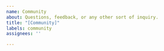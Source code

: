 ```yaml
---
name: Community
about: Questions, feedback, or any other sort of inquiry.
title: "[Community]"
labels: community
assignees: ''

---
```


